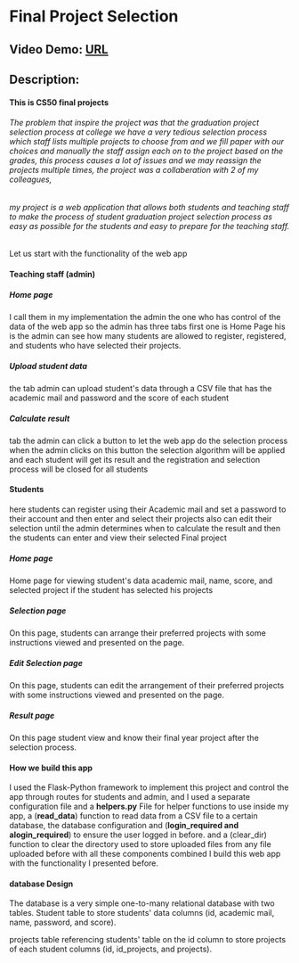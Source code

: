 # Final Project Selection
## Video Demo:  [URL](https://youtu.be/ZAr-5f161TE)
## Description: 

#### This is **CS50 final projects**
###### The problem that inspire the project was that the graduation project selection process at college we have a very tedious selection process which staff lists multiple projects to choose from and we fill paper with our choices and manually the staff assign each on to the project based on the grades, this process causes a lot of issues and we may reassign the projects multiple times, the project was a collaberation with 2 of my colleagues, 

###### my project is a web application that allows both students and teaching staff to make the process of student graduation project selection process as easy as possible for the students and easy to prepare for the teaching staff.

Let us start with the functionality of the web app

#### Teaching staff (admin)
##### Home page
I call them in my implementation the admin the one who has control of the data of the web app so the admin has three tabs first one is Home Page his is the admin can see how many students are allowed to register, registered, and students who have selected their projects.

##### Upload student data
the tab admin can upload student's data through a CSV file that has the academic mail and password and the score of each student

##### Calculate result
tab the admin can click a button to let the web app do the selection process when the admin clicks on this button the selection algorithm will be applied and each student will get its result and the registration and selection process will be closed for all students

#### Students
here students can register using their Academic mail and set a password to their account and then enter and select their projects also can edit their selection until the admin determines when to calculate the result and then the students can enter and view their selected Final project

##### Home page
Home page for viewing student's data academic mail, name, score, and selected project if the student has selected his projects

##### Selection page
On this page, students can arrange their preferred projects with some instructions viewed and presented on the page.

##### Edit Selection page
On this page, students can edit the arrangement of their preferred projects with some instructions viewed and presented on the page.

##### Result page
 On this page student view and know their final year project after the selection process.

#### How we build this app
I used the Flask-Python framework to implement this project and control the app through routes for students and admin, and I used a separate configuration file and a **helpers.py** File for helper functions to use inside my app, a (**read_data**) function to read data from a CSV file to a certain database, the database configuration and (**login_required and alogin_required**) to ensure the user logged in before. and a (clear_dir) function to clear the directory used to store uploaded files from any file uploaded before with all these components combined I build this web app with the functionality I presented before.

#### database Design
The database is a very simple one-to-many relational database with two tables.
Student table to store students' data columns (id, academic mail, name, password, and score).
 
projects table referencing students' table on the id column to store projects of each student columns (id, id_projects, and projects).










